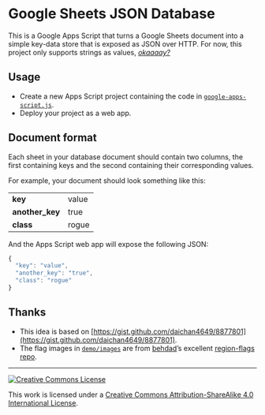 Google Sheets JSON Database
===========================

This is a Google Apps Script that turns a Google Sheets document into a simple key-data store that is exposed as JSON over HTTP. For now, this project only supports strings as values, [*okaaaay?*](https://www.youtube.com/watch?v=L5c9sktMB1s)

Usage
-----

* Create a new Apps Script project containing the code in [`google-apps-script.js`](https://github.com/ngscheurich/gsheets-json-db/blob/master/google-apps-script.js).
* Deploy your project as a web app.

Document format
---------------

Each sheet in your database document should contain two columns, the first containing keys and the second containing their corresponding values.

For example, your document should look something like this:

<table>
  <tr>
    <td><b>key</b></td>
    <td>value</td>
  </tr>
  <tr>
    <td><b>another_key</b></td>
    <td>true</td>
  </tr>
  <tr>
    <td><b>class</b></td>
    <td>rogue</td>
  </tr>
</table>

And the Apps Script web app will expose the following JSON:

```javascript
{
  "key": "value",
  "another_key": "true",
  "class": "rogue"
}
```

Thanks
------

* This idea is based on [https://gist.github.com/daichan4649/8877801](https://gist.github.com/daichan4649/8877801).
* The flag images in [`demo/images`](https://github.com/ngscheurich/gsheets-json-db/tree/master/demo/images) are from [behdad](https://github.com/behdad)’s excellent [region-flags repo](https://github.com/behdad/region-flags/).

---

[![Creative Commons License](https://i.creativecommons.org/l/by-sa/4.0/88x31.png)](http://creativecommons.org/licenses/by-sa/4.0/)

This work is licensed under a [Creative Commons Attribution-ShareAlike 4.0 International License](http://creativecommons.org/licenses/by-sa/4.0/).
